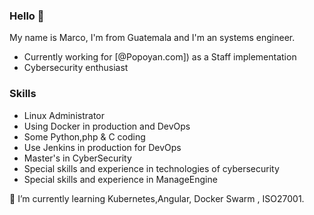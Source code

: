 ### Hello 👋
My name is Marco, I'm from Guatemala and I'm an systems engineer.
* Currently working for [@Popoyan.com]) as a Staff implementation
* Cybersecurity enthusiast
### Skills
* Linux Administrator
* Using Docker in production and DevOps
* Some Python,php & C coding
* Use Jenkins in production for DevOps
* Master's in CyberSecurity
* Special skills and experience in technologies of cybersecurity 
* Special skills and experience in ManageEngine

 🌱 I’m currently learning Kubernetes,Angular, Docker Swarm , ISO27001.




<!--
**mleivag3/mleivag3** is a ✨ _special_ ✨ repository because its `README.md` (this file) appears on your GitHub profile.

Here are some ideas to get you started:

- 🔭 I’m currently working on ...
- 🌱 I’m currently learning ...
- 👯 I’m looking to collaborate on ...
- 🤔 I’m looking for help with ...
- 💬 Ask me about ...
- 📫 How to reach me: ...
- 😄 Pronouns: ...
- ⚡ Fun fact: ...
-->
